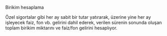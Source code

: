 Birikim hesaplama

Özel sigortalar gibi her ay sabit bir tutar yatırarak, üzerine yine her ay işleyecek faiz, fon vb. gelirini dahil ederek, verilen sürenin sonunda oluşan toplam birikim miktarını ve faiz/fon gelirini hesaplıyor.
